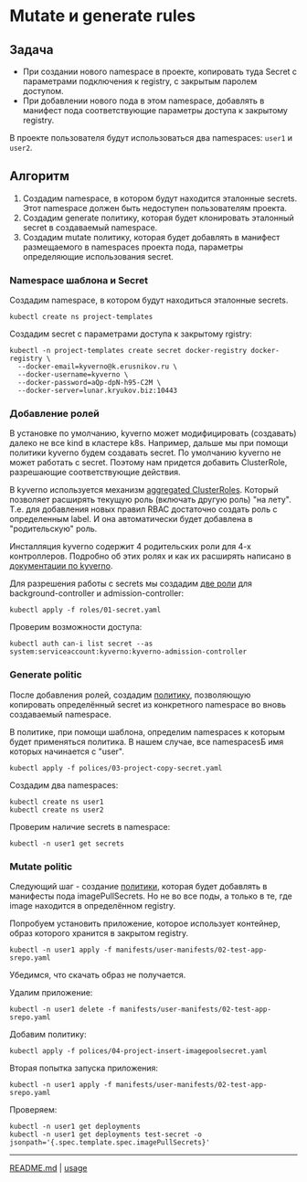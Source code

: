 # Mutate и generate rules

## Задача

- При создании нового namespace в проекте, копировать туда Secret с параметрами подключения к registry, с закрытым паролем доступом.
- При добавлении нового пода в этом namespace, добавлять в манифест пода соответствующие параметры доступа к закрытому registry.

В проекте пользователя будут использоваться два namespaces:  `user1` и `user2`.

## Алгоритм

1. Создадим namespace, в котором будут находится эталонные secrets. Этот namespace должен быть недоступен пользователям проекта.
2. Создадим generate политику, которая будет клонировать эталонный secret в создаваемый namespace.
3. Создадим mutate политику, которая будет добавлять в манифест размещаемого в namespaces проекта пода, параметры определяющие использования secret.

### Namespace шаблона и Secret

Создадим namespace, в котором будут находиться эталонные secrets.

```shell
kubectl create ns project-templates
```

Создадим secret с параметрами доступа к закрытому rgistry:

```shell
kubectl -n project-templates create secret docker-registry docker-registry \
  --docker-email=kyverno@k.erusnikov.ru \
  --docker-username=kyverno \
  --docker-password=aQp-dpN-h95-C2M \
  --docker-server=lunar.kryukov.biz:10443
```

### Добавление ролей

В установке по умолчанию, kyverno может модифицировать (создавать) далеко не все kind в кластере k8s.
Например, дальше мы при помощи политики kyverno будем создавать secret. По умолчанию kyverno не может работать с secret. Поэтому нам придется добавить ClusterRole, разрешающие соответствующие действия.

В kyverno используется механизм [aggregated ClusterRoles](https://kubernetes.io/docs/reference/access-authn-authz/rbac/#aggregated-clusterroles). Который позволяет расширять текущую роль (включать другую роль) "на лету". Т.е. для добавления новых правил RBAC достаточно создать роль с определенным label. И она автоматически будет добавлена в "родительскую" роль.

Инсталляция kyverno содержит 4 родительских роли для 4-х контроллеров. Подробно об этих ролях и как их расширять написано в [документации по kyverno](https://kyverno.io/docs/installation/customization/#customizing-permissions).

Для разрешения работы с secrets мы создадим [две роли](roles/01-secret.yaml) для background-controller и admission-controller:

```shell
kubectl apply -f roles/01-secret.yaml
```

Проверим возможности доступа:

```shell
kubectl auth can-i list secret --as system:serviceaccount:kyverno:kyverno-admission-controller
```

### Generate politic

После добавления ролей, создадим [политику](polices/03-project-copy-secret.yaml), позволяющую копировать определённый secret из конкретного namespace во вновь создаваемый namespace.

В политике, при помощи шаблона, определим namespaces к которым будет применяться политика. В нашем случае, все namespacesБ имя которых начинается с "user".

```shell
kubectl apply -f polices/03-project-copy-secret.yaml
```

Создадим два namespaces:

```shell
kubectl create ns user1
kubectl create ns user2
```

Проверим наличие secrets в namespace:

```shell
kubectl -n user1 get secrets
```

### Mutate politic

Следующий шаг - создание [политики](polices/04-project-insert-imagepoolsecret.yaml), которая будет добавлять в манифесты пода imagePullSecrets. Но не во все поды, а только в те, где image находится в определённом registry.

Попробуем установить приложение, которое использует контейнер, образ которого хранится в закрытом registry.

```shell
kubectl -n user1 apply -f manifests/user-manifests/02-test-app-srepo.yaml
```

Убедимся, что скачать образ не получается.

Удалим приложение:

```shell
kubectl -n user1 delete -f manifests/user-manifests/02-test-app-srepo.yaml
```

Добавим политику:

```shell
kubectl apply -f polices/04-project-insert-imagepoolsecret.yaml
```

Вторая попытка запуска приложения:

```shell
kubectl -n user1 apply -f manifests/user-manifests/02-test-app-srepo.yaml
```

Проверяем:

```shell
kubectl -n user1 get deployments
kubectl -n user1 get deployments test-secret -o jsonpath='{.spec.template.spec.imagePullSecrets}'
```

---
[README.md](README.md) | [usage](usage.md)
